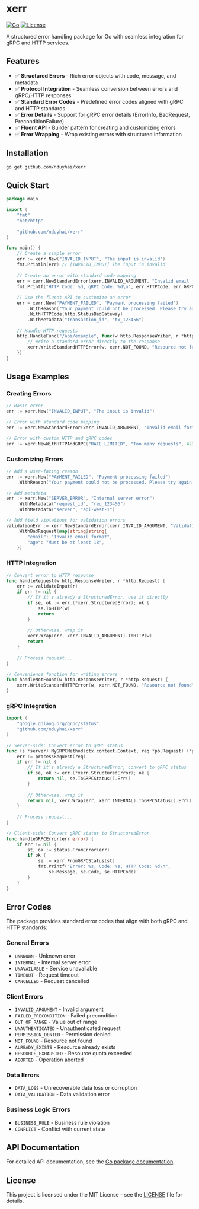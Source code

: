 # xerr

[![Go](https://img.shields.io/badge/go-1.24+-blue)](https://go.dev/)
[![License](https://img.shields.io/github/license/nduyhai/xerr)](LICENSE)

A structured error handling package for Go with seamless integration for gRPC and HTTP services.

## Features

- ✅ **Structured Errors** - Rich error objects with code, message, and metadata
- ✅ **Protocol Integration** - Seamless conversion between errors and gRPC/HTTP responses
- ✅ **Standard Error Codes** - Predefined error codes aligned with gRPC and HTTP standards
- ✅ **Error Details** - Support for gRPC error details (ErrorInfo, BadRequest, PreconditionFailure)
- ✅ **Fluent API** - Builder pattern for creating and customizing errors
- ✅ **Error Wrapping** - Wrap existing errors with structured information

## Installation

```bash
go get github.com/nduyhai/xerr
```

## Quick Start

```go
package main

import (
	"fmt"
	"net/http"
	
	"github.com/nduyhai/xerr"
)

func main() {
	// Create a simple error
	err := xerr.New("INVALID_INPUT", "The input is invalid")
	fmt.Println(err) // [INVALID_INPUT] The input is invalid
	
	// Create an error with standard code mapping
	err = xerr.NewStandardError(xerr.INVALID_ARGUMENT, "Invalid email format")
	fmt.Printf("HTTP Code: %d, gRPC Code: %d\n", err.HTTPCode, err.GRPCCode)
	
	// Use the fluent API to customize an error
	err = xerr.New("PAYMENT_FAILED", "Payment processing failed")
		.WithReason("Your payment could not be processed. Please try again.")
		.WithHTTPCode(http.StatusBadGateway)
		.WithMetadata("transaction_id", "tx_123456")
	
	// Handle HTTP requests
	http.HandleFunc("/api/example", func(w http.ResponseWriter, r *http.Request) {
		// Write a standard error directly to the response
		xerr.WriteStandardHTTPError(w, xerr.NOT_FOUND, "Resource not found")
	})
}
```

## Usage Examples

### Creating Errors

```go
// Basic error
err := xerr.New("INVALID_INPUT", "The input is invalid")

// Error with standard code mapping
err := xerr.NewStandardError(xerr.INVALID_ARGUMENT, "Invalid email format")

// Error with custom HTTP and gRPC codes
err := xerr.NewWithHTTPAndGRPC("RATE_LIMITED", "Too many requests", 429, codes.ResourceExhausted)
```

### Customizing Errors

```go
// Add a user-facing reason
err := xerr.New("PAYMENT_FAILED", "Payment processing failed")
	.WithReason("Your payment could not be processed. Please try again.")

// Add metadata
err := xerr.New("SERVER_ERROR", "Internal server error")
	.WithMetadata("request_id", "req_123456")
	.WithMetadata("server", "api-west-1")

// Add field violations for validation errors
validationErr := xerr.NewStandardError(xerr.INVALID_ARGUMENT, "Validation failed")
	.WithBadRequest(map[string]string{
		"email": "Invalid email format",
		"age": "Must be at least 18",
	})
```

### HTTP Integration

```go
// Convert error to HTTP response
func handleRequest(w http.ResponseWriter, r *http.Request) {
	err := validateInput(r)
	if err != nil {
		// If it's already a StructuredError, use it directly
		if se, ok := err.(*xerr.StructuredError); ok {
			se.ToHTTP(w)
			return
		}
		
		// Otherwise, wrap it
		xerr.Wrap(err, xerr.INVALID_ARGUMENT).ToHTTP(w)
		return
	}
	
	// Process request...
}

// Convenience function for writing errors
func handleNotFound(w http.ResponseWriter, r *http.Request) {
	xerr.WriteStandardHTTPError(w, xerr.NOT_FOUND, "Resource not found")
}
```

### gRPC Integration

```go
import (
	"google.golang.org/grpc/status"
	"github.com/nduyhai/xerr"
)

// Server-side: Convert error to gRPC status
func (s *server) MyGRPCMethod(ctx context.Context, req *pb.Request) (*pb.Response, error) {
	err := processRequest(req)
	if err != nil {
		// If it's already a StructuredError, convert to gRPC status
		if se, ok := err.(*xerr.StructuredError); ok {
			return nil, se.ToGRPCStatus().Err()
		}
		
		// Otherwise, wrap it
		return nil, xerr.Wrap(err, xerr.INTERNAL).ToGRPCStatus().Err()
	}
	
	// Process request...
}

// Client-side: Convert gRPC status to StructuredError
func handleGRPCError(err error) {
	if err != nil {
		st, ok := status.FromError(err)
		if ok {
			se := xerr.FromGRPCStatus(st)
			fmt.Printf("Error: %s, Code: %s, HTTP Code: %d\n", 
				se.Message, se.Code, se.HTTPCode)
		}
	}
}
```

## Error Codes

The package provides standard error codes that align with both gRPC and HTTP standards:

### General Errors
- `UNKNOWN` - Unknown error
- `INTERNAL` - Internal server error
- `UNAVAILABLE` - Service unavailable
- `TIMEOUT` - Request timeout
- `CANCELLED` - Request cancelled

### Client Errors
- `INVALID_ARGUMENT` - Invalid argument
- `FAILED_PRECONDITION` - Failed precondition
- `OUT_OF_RANGE` - Value out of range
- `UNAUTHENTICATED` - Unauthenticated request
- `PERMISSION_DENIED` - Permission denied
- `NOT_FOUND` - Resource not found
- `ALREADY_EXISTS` - Resource already exists
- `RESOURCE_EXHAUSTED` - Resource quota exceeded
- `ABORTED` - Operation aborted

### Data Errors
- `DATA_LOSS` - Unrecoverable data loss or corruption
- `DATA_VALIDATION` - Data validation error

### Business Logic Errors
- `BUSINESS_RULE` - Business rule violation
- `CONFLICT` - Conflict with current state

## API Documentation

For detailed API documentation, see the [Go package documentation](https://pkg.go.dev/github.com/nduyhai/xerr).

## License

This project is licensed under the MIT License - see the [LICENSE](LICENSE) file for details.